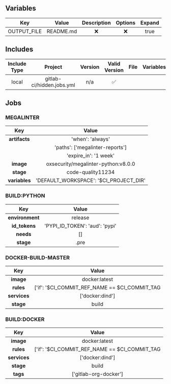 

## Variables
|     Key     |   Value   | Description | Options  | Expand |
|:-----------:|:---------:|:-----------:|:--------:|:------:|
| OUTPUT_FILE | README.md |   &#x274c;  | &#x274c; |  true  |

## Includes

| Include Type |          Project          | Version | Valid Version | File | Variables | Rules |
|:------------:|:-------------------------:|:-------:|:-------------:|:----:|:---------:|:-----:|
|    local     | gitlab-ci/hidden.jobs.yml |   n/a   |    &#9989;    |      |           |       |
## Jobs

### **MEGALINTER**
|    **Key**    |               **Value**                |
|:-------------:|:--------------------------------------:|
| **artifacts** |            'when': 'always'            |
|               |     'paths': ['megalinter-reports']    |
|               |          'expire_in': '1 week'         |
|   **image**   |  oxsecurity/megalinter-python:v8.0.0   |
|   **stage**   |           code-quality11234            |
| **variables** | 'DEFAULT_WORKSPACE': '$CI_PROJECT_DIR' |
### **BUILD:PYTHON**
|     **Key**     |           **Value**            |
|:---------------:|:------------------------------:|
| **environment** |            release             |
|  **id_tokens**  | 'PYPI_ID_TOKEN': 'aud': 'pypi' |
|    **needs**    |               []               |
|    **stage**    |              .pre              |
### **DOCKER-BUILD-MASTER**
|   **Key**    |                                              **Value**                                               |
|:------------:|:----------------------------------------------------------------------------------------------------:|
|  **image**   |                                            docker:latest                                             |
|  **rules**   | ['if': '$CI_COMMIT_REF_NAME == $CI_COMMIT_TAG || $CI_COMMIT_REF_NAME == "f-code-for-includes-docs"'] |
| **services** |                                           ['docker:dind']                                            |
|  **stage**   |                                                build                                                 |
### **BUILD:DOCKER**
|   **Key**    |                                              **Value**                                               |
|:------------:|:----------------------------------------------------------------------------------------------------:|
|  **image**   |                                            docker:latest                                             |
|  **rules**   | ['if': '$CI_COMMIT_REF_NAME == $CI_COMMIT_TAG || $CI_COMMIT_REF_NAME == "f-code-for-includes-docs"'] |
| **services** |                                           ['docker:dind']                                            |
|  **stage**   |                                                build                                                 |
|   **tags**   |                                        ['gitlab-org-docker']                                         |


[comment]: <> (gitlab-docs-closing-auto-generated)